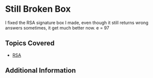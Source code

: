 # Still Broken Box
I fixed the RSA signature box I made, even though it still returns wrong answers sometimes, it get much better now.
e = 97

## Topics Covered
- [RSA](/cryptography/what-is-rsa/)

## Additional Information

